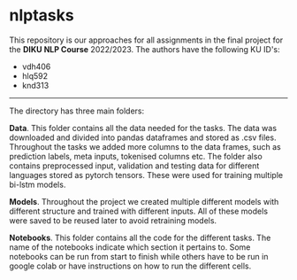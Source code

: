 # nlptasks

This repository is our approaches for all assignments in the final project for the **DIKU NLP Course** 2022/2023. The authors have the following KU ID's:

* vdh406
* hlq592
* knd313

---

The directory has three main folders:

**Data**. 
This folder contains all the data needed for the tasks. The data was downloaded and divided into pandas dataframes and stored as .csv files.
Throughout the tasks we added more columns to the data frames, such as prediction labels, meta inputs, tokenised columns etc. The folder
also contains preprocessed input, validation and testing data for different languages stored as pytorch tensors. These were used for training multiple bi-lstm models.


**Models**.
Throughout the project we created multiple different models with different structure and trained with different inputs. All of these models were saved to be reused later
to avoid retraining models. 

**Notebooks**.
This folder contains all the code for the different tasks. The name of the notebooks indicate which section it pertains to. Some notebooks can be run from start to finish while others have to be run in google colab or have instructions on how to run the different cells.


